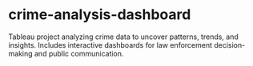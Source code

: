 # crime-analysis-dashboard
Tableau project analyzing crime data to uncover patterns, trends, and insights. Includes interactive dashboards for law enforcement decision-making and public communication.

